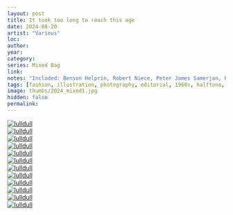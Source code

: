 ```yaml
---
layout: post
title: It took too long to reach this age
date: 2024-08-20
artist: "Various"
loc: 
author: 
year: 
category: 
series: Mixed Bag
link: 
notes: "Included: Benson Helprin, Robert Niece, Peter James Samerjan, Richard Avedon, Isadore Seltzer, Hiro"
tags: [fashion, illustration, photography, editorial, 1960s, halftone, fashion, illustration, mixed, geometry]
image: thumbs/2024_mixed1.jpg
hidden: false
permalink:
---
```





<div class="post_image_rounded">
	<a href="{{ site.baseurl }}/images/posts/2024_mixed1/001.jpg" target="_blank">
	<img src="{{ site.baseurl }}/images/posts/2024_mixed1/001.jpg" alt="lulldull"></a>
</div>

<div class="post_image_rounded">
	<a href="{{ site.baseurl }}/images/posts/2024_mixed1/002.jpg" target="_blank">
	<img src="{{ site.baseurl }}/images/posts/2024_mixed1/002.jpg" alt="lulldull"></a>
</div>

<div class="post_image_rounded">
	<a href="{{ site.baseurl }}/images/posts/2024_mixed1/003.jpg" target="_blank">
	<img src="{{ site.baseurl }}/images/posts/2024_mixed1/003.jpg" alt="lulldull"></a>
</div>

<div class="post_image_rounded">
	<a href="{{ site.baseurl }}/images/posts/2024_mixed1/004.jpg" target="_blank">
	<img src="{{ site.baseurl }}/images/posts/2024_mixed1/004.jpg" alt="lulldull"></a>
</div>

<div class="post_image_rounded">
	<a href="{{ site.baseurl }}/images/posts/2024_mixed1/005.jpg" target="_blank">
	<img src="{{ site.baseurl }}/images/posts/2024_mixed1/005.jpg" alt="lulldull"></a>
</div>

<div class="post_image_rounded">
	<a href="{{ site.baseurl }}/images/posts/2024_mixed1/006.jpg" target="_blank">
	<img src="{{ site.baseurl }}/images/posts/2024_mixed1/006.jpg" alt="lulldull"></a>
</div>

<div class="post_image_rounded">
	<a href="{{ site.baseurl }}/images/posts/2024_mixed1/007.jpg" target="_blank">
	<img src="{{ site.baseurl }}/images/posts/2024_mixed1/007.jpg" alt="lulldull"></a>
</div>

<div class="post_image_rounded">
	<a href="{{ site.baseurl }}/images/posts/2024_mixed1/008.jpg" target="_blank">
	<img src="{{ site.baseurl }}/images/posts/2024_mixed1/008.jpg" alt="lulldull"></a>
</div>

<div class="post_image_rounded">
	<a href="{{ site.baseurl }}/images/posts/2024_mixed1/009.jpg" target="_blank">
	<img src="{{ site.baseurl }}/images/posts/2024_mixed1/009.jpg" alt="lulldull"></a>
</div>

<div class="post_image_rounded">
	<a href="{{ site.baseurl }}/images/posts/2024_mixed1/010.jpg" target="_blank">
	<img src="{{ site.baseurl }}/images/posts/2024_mixed1/010.jpg" alt="lulldull"></a>
</div>

<div class="post_image_rounded">
	<a href="{{ site.baseurl }}/images/posts/2024_mixed1/011.jpg" target="_blank">
	<img src="{{ site.baseurl }}/images/posts/2024_mixed1/011.jpg" alt="lulldull"></a>
</div>

<div class="post_image_rounded">
	<a href="{{ site.baseurl }}/images/posts/2024_mixed1/012.jpg" target="_blank">
	<img src="{{ site.baseurl }}/images/posts/2024_mixed1/012.jpg" alt="lulldull"></a>
</div>
